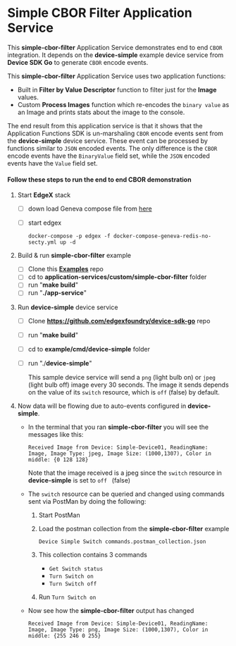 # Simple CBOR Filter Application Service

This **simple-cbor-filter** Application Service demonstrates end to end `CBOR` integration. It depends on the **device-simple** example device service from **Device SDK Go** to generate `CBOR` encode events.

This **simple-cbor-filter** Application Service uses two application functions:

- Built in **Filter by Value Descriptor** function to filter just for the **Image** values.
- Custom **Process Images** function which re-encodes the `binary value` as an Image and prints stats about the image to the console.

The end result from this application service is that it shows that the Application Functions SDK is un-marshaling `CBOR` encode events sent from the **device-simple** device service. These event can be processed by functions similar to `JSON` encoded events. The only difference is the `CBOR` encode events have the `BinaryValue` field set, while the `JSON` encoded events have the `Value` field set.

#### Follow these steps to run the end to end CBOR demonstration

1. Start **EdgeX** stack

   - [ ] down load Geneva compose file from [here](https://github.com/edgexfoundry/developer-scripts/blob/master/releases/geneva/compose-files/docker-compose-geneva-redis-no-secty.yml)

   - [ ] start edgex 
     
     ```
     docker-compose -p edgex -f docker-compose-geneva-redis-no-secty.yml up -d
     ```

3. Build & run **simple-cbor-filter** example

   - [ ] Clone this **[Examples](https://github.com/edgexfoundry/edgex-examples)** repo
   - [ ] cd to **application-services/custom/simple-cbor-filter** folder
   - [ ] run "**make build**"
   - [ ] run "**./app-service**"

4. Run **device-simple** device service

   - [ ] Clone **<https://github.com/edgexfoundry/device-sdk-go>** repo

   - [ ] run "**make build**"

   - [ ] cd to **example/cmd/device-simple** folder

   - [ ] run "./**device-simple**"

     This sample device service will send a `png` (light bulb on) or `jpeg` (light bulb off) image every 30 seconds. The image it sends depends on the value of its `switch` resource, which is `off` (false) by default.

5. Now data will be flowing due to auto-events configured in **device-simple**.

   - In the terminal that you ran **simple-cbor-filter** you will see the messages like this:

     ```text
     Received Image from Device: Simple-Device01, ReadingName: Image, Image Type: jpeg, Image Size: (1000,1307), Color in middle: {0 128 128}
     ```

     Note that the image received is a jpeg since the `switch` resource in **device-simple** is set to `off ` (false)

   - The `switch` resource can be queried and changed using commands sent via PostMan by doing the following:

     1. Start PostMan

     2. Load the postman collection from the **simple-cbor-filter** example

        `Device Simple Switch commands.postman_collection.json`

     3. This collection contains 3 commands

        - `Get Switch status`
        - `Turn Switch on`
        - `Turn Switch off`

     4. Run  `Turn Switch on`

   -  Now see how the **simple-cbor-filter** output has changed

         ```
         Received Image from Device: Simple-Device01, ReadingName: Image, Image Type: png, Image Size: (1000,1307), Color in middle: {255 246 0 255}
         ```


